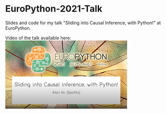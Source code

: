 # EuroPython-2021-Talk
Slides and code for my talk "Sliding into Causal Inference, with Python!" at EuroPython.

Video of the talk available here:<br>
[![Watch the video](EuroPythonCoverSmall.png)](https://youtu.be/3m4h3ApujGg)

